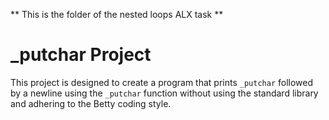 ** This is the folder of the nested loops ALX task **

# _putchar Project

This project is designed to create a program that prints `_putchar` followed by a newline using the `_putchar` function without using the standard library and adhering to the Betty coding style.
